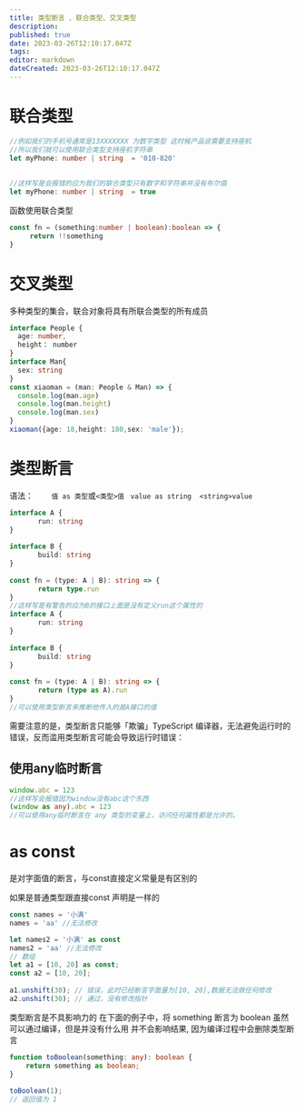 ```yaml
---
title: 类型断言 、联合类型、交叉类型
description: 
published: true
date: 2023-03-26T12:10:17.047Z
tags: 
editor: markdown
dateCreated: 2023-03-26T12:10:17.047Z
---
```


# 联合类型
```ts
//例如我们的手机号通常是13XXXXXXX 为数字类型 这时候产品说需要支持座机
//所以我们就可以使用联合类型支持座机字符串
let myPhone: number | string  = '010-820'
 
 
//这样写是会报错的应为我们的联合类型只有数字和字符串并没有布尔值
let myPhone: number | string  = true
```
函数使用联合类型
```ts
const fn = (something:number | boolean):boolean => {
     return !!something
}
```

# 交叉类型
多种类型的集合，联合对象将具有所联合类型的所有成员
```ts
interface People {
  age: number,
  height： number
}
interface Man{
  sex: string
}
const xiaoman = (man: People & Man) => {
  console.log(man.age)
  console.log(man.height)
  console.log(man.sex)
}
xiaoman({age: 18,height: 180,sex: 'male'});
```

# 类型断言
语法：　　
	`值 as 类型`或`<类型>值` ` value as string  <string>value`
```ts
interface A {
       run: string
}
 
interface B {
       build: string
}
 
const fn = (type: A | B): string => {
       return type.run
}
//这样写是有警告的应为B的接口上面是没有定义run这个属性的
interface A {
       run: string
}
 
interface B {
       build: string
}
 
const fn = (type: A | B): string => {
       return (type as A).run
}
//可以使用类型断言来推断他传入的是A接口的值
```

需要注意的是，类型断言只能够「欺骗」TypeScript 编译器，无法避免运行时的错误，反而滥用类型断言可能会导致运行时错误：


## 使用any临时断言

```ts
window.abc = 123
//这样写会报错因为window没有abc这个东西
(window as any).abc = 123
//可以使用any临时断言在 any 类型的变量上，访问任何属性都是允许的。

```

# as const
是对字面值的断言，与const直接定义常量是有区别的

如果是普通类型跟直接const 声明是一样的
```ts
const names = '小满'
names = 'aa' //无法修改
```

 
```ts
let names2 = '小满' as const
names2 = 'aa' //无法修改
// 数组
let a1 = [10, 20] as const;
const a2 = [10, 20];
 
a1.unshift(30); // 错误，此时已经断言字面量为[10, 20],数据无法做任何修改
a2.unshift(30); // 通过，没有修改指针
```
 

类型断言是不具影响力的
在下面的例子中，将 something 断言为 boolean 虽然可以通过编译，但是并没有什么用 并不会影响结果, 因为编译过程中会删除类型断言

```ts
function toBoolean(something: any): boolean {
    return something as boolean;
}
 
toBoolean(1);
// 返回值为 1
```

